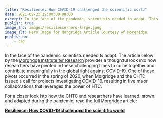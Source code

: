```yaml
---
title: "Resilience: How COVID-19 challenged the scientific world" 
date: 2021-09-23T12:00:00+00:00
excerpt: In the face of the pandemic, scientists needed to adapt. This article by the Morgridge Institute for Research provides a thoughtful look into how individuals and organizations, including the CHTC, have pivoted in these challenging times.
publish: true
image_src: images/resilience-hero-large.jpeg
image_alt: Hero Image for Morgridge Article Courtesy of Morgridge
publish_on:
    - osg
--- 
```



In the face of the pandemic, scientists needed to adapt. 
The article below by the [Morgridge Institute for Research](https://morgridge.org/) provides a thoughtful look into how researchers have pivoted in these challenging times to come together and contribute meaningfully in the global fight against COVID-19. 
One of these pivots occurred in the spring of 2020, when Morgridge and the CHTC issued a call for projects investigating COVID-19, resulting in five major collaborations that leveraged the power of HTC.

For a closer look into how the CHTC and researchers have learned, grown, and adapted during the pandemic, read the full Morgridge article: 

**[Resilience: How COVID-19 challenged the scientific world](https://morgridge.org/feature/resilience/)**

